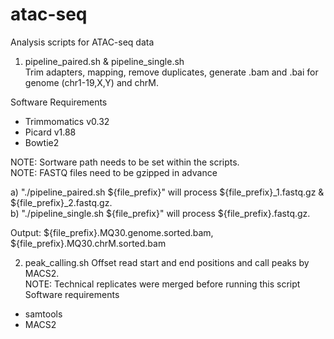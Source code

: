 # atac-seq
Analysis scripts for ATAC-seq data

1. pipeline_paired.sh & pipeline_single.sh  
  Trim adapters, mapping, remove duplicates, generate .bam and .bai for genome (chr1-19,X,Y) and chrM.  

  Software Requirements
  - Trimmomatics v0.32
  - Picard v1.88
  - Bowtie2

  NOTE: Sortware path needs to be set within the scripts.  
  NOTE: FASTQ files need to be gzipped in advance  

  a) "./pipeline_paired.sh ${file_prefix}" will process ${file_prefix}_1.fastq.gz & ${file_prefix}_2.fastq.gz.  
  b) "./pipeline_single.sh ${file_prefix}" will process ${file_prefix}.fastq.gz.  

  Output: ${file_prefix}.MQ30.genome.sorted.bam, ${file_prefix}.MQ30.chrM.sorted.bam  

2. peak_calling.sh
  Offset read start and end positions and call peaks by MACS2.  
  NOTE: Technical replicates were merged before running this script  
  Software requirements
  - samtools
  - MACS2
  
